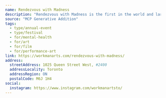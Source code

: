 ```yaml
---
name: Rendezvous with Madness
description: "Rendezvous with Madness is the first in the world and largest arts and mental health festival in North America. Using art as the entry point to illuminate and investigate the realities and mythologies surrounding mental illness and addiction, Rendezvous With Madness spotlights the human capacity for endurance in the face of great challenges."
source: "MCP Generative Addition"
tags:
  - type/annual-event
  - type/festival
  - for/mental-health
  - for/art
  - for/film
  - for/performance-art
link: https://workmanarts.com/rendezvous-with-madness/
address:
  streetAddress: 1025 Queen Street West, #2400
  addressLocality: Toronto
  addressRegion: ON
  postalCode: M6J 1H4
social:
  instagram: https://www.instagram.com/workmanartsto/
---
```

